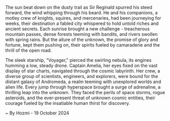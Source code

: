 
The sun beat down on the dusty trail as Sir Reginald spurred his steed forward, the wind whipping through his beard. He and his companions, a motley crew of knights, squires, and mercenaries, had been journeying for weeks, their destination a fabled city whispered to hold untold riches and ancient secrets. Each sunrise brought a new challenge - treacherous mountain passes, dense forests teeming with bandits, and rivers swollen with spring rains. But the allure of the unknown, the promise of glory and fortune, kept them pushing on, their spirits fueled by camaraderie and the thrill of the open road.

The sleek starship, "Voyager," pierced the swirling nebula, its engines humming a low, steady drone. Captain Amelia, her eyes fixed on the vast display of star charts, navigated through the cosmic labyrinth. Her crew, a diverse group of scientists, engineers, and explorers, were bound for the distant galaxy of Andromeda, a realm teeming with unexplored worlds and alien life. Every jump through hyperspace brought a surge of adrenaline, a thrilling leap into the unknown. They faced the perils of space storms, rogue asteroids, and the ever-present threat of unknown cosmic entities, their courage fueled by the insatiable human thirst for discovery. 

~ By Hozmi - 19 October 2024
